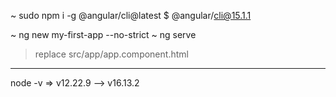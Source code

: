 ~ sudo npm i -g @angular/cli@latest
$ @angular/cli@15.1.1

~ ng new my-first-app --no-strict
~ ng serve
> replace src/app/app.component.html
_________________________________________________________
node -v => v12.22.9 --> v16.13.2